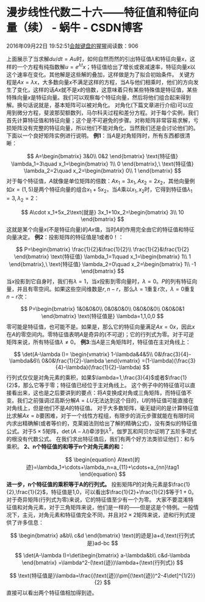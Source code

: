 
# 漫步线性代数二十六——特征值和特征向量（续） - 蜗牛 - CSDN博客


2016年09月22日 19:52:51[会敲键盘的猩猩](https://me.csdn.net/u010182633)阅读数：906


上面展示了当求解$du/dt=Au$时，如何自然而然的引出特征值$\lambda$和特征向量$x$，这样的一个方程有纯指数解$u=e^{\lambda t}x$；特征值给出了增长或衰减速率，特征向量$x$以这个速率在变化。其他解是这些解的叠加，这样做是为了拟合初始条件。
关键方程是$Ax=\lambda x$，大多数向量$x$不满足这样的方程，当$A$与他们相乘时，他们的方向发生了变化，这样的话$Ax$就不是$x$的倍数，这意味着只有某些特殊值是特征值，某些特殊向量$x$是特征向量。我们可以观察每个特征向量，然后将他们组合起来得到解。换句话说就是，基本矩阵可以被对角化。
对角化(下篇文章进行介绍)可以应用到微分方程，斐波那契额数列，马尔科夫过程和差分方程。对于每个实例，我们首先计算特征值和特征向量；这个是不可避免的步骤。对称矩阵非常容易求解，亏损矩阵没有完整的特征向量，所以他们不能对角化，当然我们还是会讨论他们的。
下面以一个良好矩阵实例进行说明。
**例1**：当$A$是对角矩阵时，所有东西都很清晰：

$$
A=\begin{bmatrix}
3&0\\
0&2
\end{bmatrix}
\text{特征值}
\lambda_1=3\quad
x_1=\begin{bmatrix}
1\\
0
\end{bmatrix},\
\text{特征值}
\lambda_2=2\quad
x_2=\begin{bmatrix}
0\\
1
\end{bmatrix}
$$
对于每个特征值，$A$就像是单位矩阵的倍数：$Ax_1=3x_1,Ax_2=2x_2$，其他向量例如$x=(1,5)$是两个特征向量的组合$x_1+5x_2$，当$A$乘以$x_1,x_2$时，它得到特征值$\lambda_1=3,\lambda_2=2$：

$$
A\cdot x_1+5x_2\text{就是}
3x_1+10x_2=\begin{bmatrix}
3\\
10
\end{bmatrix}
$$
这就是某个向量$x$(不是特征向量)的$Ax$值，当时$A$的作用完全由它的特征值和特征向量决定。
**例2**：投影矩阵的特征值是1或者0！：

$$
P=\begin{bmatrix}
\frac{1}{2}&\frac{1}{2}\\
\frac{1}{2}&\frac{1}{2}
\end{bmatrix}
\text{特征值}
\lambda_1=1\quad
x_1=\begin{bmatrix}
1\\
1
\end{bmatrix},\
\text{特征值}
\lambda_2=0\quad
x_2=\begin{bmatrix}
1\\
-1
\end{bmatrix}
$$
当$x$投影到它自身时，我们有$\lambda=1$，当$x$投影到零向量时，$\lambda=0$。$P$的列有特征向量，并且有零空间。如果这些空间维数是$r,n-r$，那么$\lambda=1$重复$r$次，$\lambda=0$重复$n-r$次：

$$
P=\begin{bmatrix}
1&0&0&0\\
0&0&0&0\\
0&0&0&0\\
0&0&0&1
\end{bmatrix}
\text{特征值是}
\lambda=1,1,0,0
$$
零可能是特征值，也可能不是。如果是，那么它的特征向量满足$Ax=0x$，因此$x$在$A$的零空间内。零特征值表明$A$是奇异的(不可逆)；它的行列式为零。对于可逆矩阵来说，所有特征值$\lambda\neq 0$。
**例3**:当$A$是三角矩阵时，特征值在主对角线上：

$$
\det(A-\lambda I)=
\begin{vmatrix}
1-\lambda&4&5\\
0&\frac{3}{4}-\lambda&6\\
0&0&\frac{1}{2}-\lambda
\end{vmatrix}
=(1-\lambda)(\frac{3}{4}-\lambda)(\frac{1}{2}-\lambda)
$$
行列式仅仅是对角元素的乘积，如果$\lambda=1,\frac{3}{4}$或者$\frac{1}{2}$，那么它等于零；特征值已经位于主对角线上。
这个例子中的特征值可以直接看出来，这也是之后要讲到的要点：将$A$变换成对角或三角矩阵，而特征值不变。我们之前强调过高斯分解$A=LU$无法达到这个目的，$U$的特征值可能直接在对角线上，但是他们不是$A$的特征值。
对于大多数矩阵，毫无疑问的是计算特征值比求解$Ax=b$要困难，对于一个线性方程组，有限步的消元步骤就能在有限时间内求出精确解(或者等价的，克莱姆法则给出了解的精确公式)，没有类似的特征值公式。对于$5\times 5$矩阵，$\det(A-\lambda I)$牵涉到$\lambda^5$，伽罗瓦和阿贝尔证明了五阶多项式的根没有代数公式。
在我们求出特征值后，我们有两个好方法类验证他们：和与乘积。
**2、****n****个特征值的和等于****n****个对角元素的和：**

$$
\begin{equation}
A\text{的迹}=\lambda_1+\cdots+\lambda_n=a_{11}+\cdots+a_{nn}\tag1
\end{equation}
$$
**进一步，****n****个特征值的乘积等于****A****的行列式。**
投影矩阵$P$的对角元素是$\frac{1}{2},\frac{1}{2}$，特征值是1,0，可以看出$\frac{1}{2}+\frac{1}{2}$等于$1+0$。 对于奇异矩阵(行列式为零)来说，它的特征值至少有一个为零。
大家不要混淆特征值和对角元素，对于三角矩阵来说，他们是一样的——但是这是个特例。一般情况下，主元，对角元素和特征值完全不同，并且对$2\times 2$矩阵来说，迹和行列式提供了许多信息：

$$
\begin{bmatrix}
a&b\\
c&d
\end{bmatrix}
\text{的迹是}a+d,\text{行列式是}ad-bc
$$

$$
\det(A-\lambda I)=\det\begin{bmatrix}
a-\lambda&b\\
c&d-\lambda
\end{bmatrix}
=\lambda^2-(\text{迹})\lambda+(\text{行列式})
$$

$$
\text{特征值是}\lambda=\frac{(\text{迹})\pm[(\text{迹})^2-4\det]^{1/2}}{2}
$$
直接可以看出两个特征值相加得到迹。

